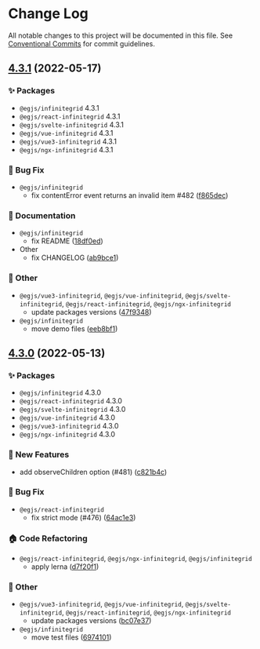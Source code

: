 # Change Log

All notable changes to this project will be documented in this file.
See [Conventional Commits](https://conventionalcommits.org) for commit guidelines.

## [4.3.1](https://github.com/naver/egjs-infinitegrid/compare/4.3.0...4.3.1) (2022-05-17)
### :sparkles: Packages
* `@egjs/infinitegrid` 4.3.1
* `@egjs/react-infinitegrid` 4.3.1
* `@egjs/svelte-infinitegrid` 4.3.1
* `@egjs/vue-infinitegrid` 4.3.1
* `@egjs/vue3-infinitegrid` 4.3.1
* `@egjs/ngx-infinitegrid` 4.3.1


### :bug: Bug Fix

* `@egjs/infinitegrid`
    * fix contentError event returns an invalid item #482 ([f865dec](https://github.com/naver/egjs-infinitegrid/commit/f865decd8e12e98a04a93c42baeb4dd31fb345a2))


### :memo: Documentation

* `@egjs/infinitegrid`
    * fix README ([18df0ed](https://github.com/naver/egjs-infinitegrid/commit/18df0ed561ef574216b5ce1449c89631858cadb6))
* Other
    * fix CHANGELOG ([ab9bce1](https://github.com/naver/egjs-infinitegrid/commit/ab9bce1e13255a48913404ff49536b1661c3ca08))


### :mega: Other

* `@egjs/vue3-infinitegrid`, `@egjs/vue-infinitegrid`, `@egjs/svelte-infinitegrid`, `@egjs/react-infinitegrid`, `@egjs/ngx-infinitegrid`
    * update packages versions ([47f9348](https://github.com/naver/egjs-infinitegrid/commit/47f9348042e19c789b986ec936ed042a3838afc8))
* `@egjs/infinitegrid`
    * move demo files ([eeb8bf1](https://github.com/naver/egjs-infinitegrid/commit/eeb8bf173e2055207a2b0e590838919a0f198dfa))



## [4.3.0](https://github.com/naver/egjs-infinitegrid/compare/4.2.1...4.3.0) (2022-05-13)
### :sparkles: Packages
* `@egjs/infinitegrid` 4.3.0
* `@egjs/react-infinitegrid` 4.3.0
* `@egjs/svelte-infinitegrid` 4.3.0
* `@egjs/vue-infinitegrid` 4.3.0
* `@egjs/vue3-infinitegrid` 4.3.0
* `@egjs/ngx-infinitegrid` 4.3.0


### :rocket: New Features

* add observeChildren option (#481) ([c821b4c](https://github.com/naver/egjs-infinitegrid/commit/c821b4c46c6395dae9d9c545e446857d5a13e134))


### :bug: Bug Fix

* `@egjs/react-infinitegrid`
    * fix strict mode (#476) ([64ac1e3](https://github.com/naver/egjs-infinitegrid/commit/64ac1e3e4792536409f3d9b4c31cd0a8be150bd1))


### :house: Code Refactoring

* `@egjs/react-infinitegrid`, `@egjs/ngx-infinitegrid`, `@egjs/infinitegrid`
    * apply lerna ([d7f20f1](https://github.com/naver/egjs-infinitegrid/commit/d7f20f19c83bc26309b27095351e17227d9abad6))


### :mega: Other

* `@egjs/vue3-infinitegrid`, `@egjs/vue-infinitegrid`, `@egjs/svelte-infinitegrid`, `@egjs/react-infinitegrid`, `@egjs/ngx-infinitegrid`
    * update packages versions ([bc07e37](https://github.com/naver/egjs-infinitegrid/commit/bc07e37a5fb40e94f87cd1b07f1f7a843ddbe7e8))
* `@egjs/infinitegrid`
    * move test files ([6974101](https://github.com/naver/egjs-infinitegrid/commit/69741011c0b9fcf11eb22ef574523468d3cbca3f))
